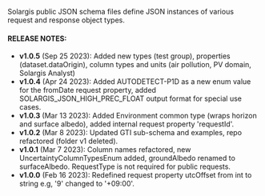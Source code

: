 Solargis public JSON schema files define JSON instances of various request and response object types.

#### RELEASE NOTES:
- **v1.0.5** (Sep 25 2023): Added new types (test group), properties (dataset.dataOrigin), column types and units (air pollution, PV domain, Solargis Analyst)
- **v1.0.4** (Apr 24 2023): Added AUTODETECT-P1D as a new enum value for the fromDate request property, added SOLARGIS_JSON_HIGH_PREC_FLOAT output format for special use cases.
- **v1.0.3** (Mar 13 2023): Added Environment common type (wraps horizon and surface albedo), added internal request property 'requestId'.
- **v1.0.2** (Mar 8 2023): Updated GTI sub-schema and examples, repo refactored (folder v1 deleted).
- **v1.0.1** (Mar 7 2023): Column names refactored, new UncertaintyColumnTypesEnum added, groundAlbedo renamed to surfaceAlbedo. RequestType is not required for public requests.
- **v1.0.0** (Feb 16 2023): Redefined request property utcOffset from int to string e.g, '9' changed to '+09:00'.